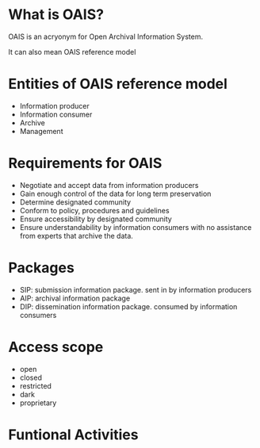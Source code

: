 # What is OAIS?

OAIS is an acryonym for Open Archival Information System. 

It can also mean OAIS reference model

# Entities of OAIS reference model

  - Information producer
  - Information consumer
  - Archive
  - Management

# Requirements for OAIS

  - Negotiate and accept data from information producers
  - Gain enough control of the data for long term preservation
  - Determine designated community
  - Conform to policy, procedures and guidelines
  - Ensure accessibility by designated community
  - Ensure understandability by information consumers with no assistance from experts that archive the data. 

# Packages

  - SIP: submission information package. sent in by information producers
  - AIP: archival information package
  - DIP: dissemination information package. consumed by information consumers
 
# Access scope

  - open
  - closed
  - restricted
  - dark
  - proprietary

# Funtional Activities


